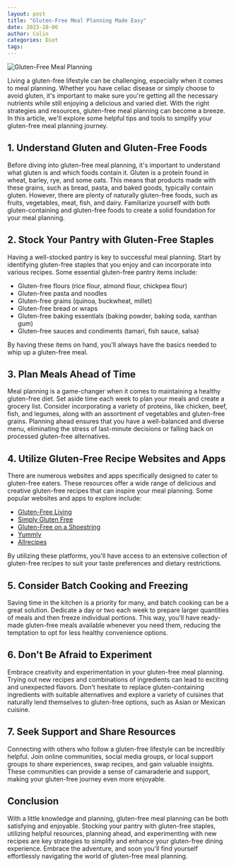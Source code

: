 ```yaml
---
layout: post
title: "Gluten-Free Meal Planning Made Easy"
date: 2023-10-06
author: Colin
categories: Diet
tags: 
---
```


![Gluten-Free Meal Planning](https://source.unsplash.com/1600x900/?food)

Living a gluten-free lifestyle can be challenging, especially when it comes to meal planning. Whether you have celiac disease or simply choose to avoid gluten, it's important to make sure you're getting all the necessary nutrients while still enjoying a delicious and varied diet. With the right strategies and resources, gluten-free meal planning can become a breeze. In this article, we'll explore some helpful tips and tools to simplify your gluten-free meal planning journey.

## 1. Understand Gluten and Gluten-Free Foods

Before diving into gluten-free meal planning, it's important to understand what gluten is and which foods contain it. Gluten is a protein found in wheat, barley, rye, and some oats. This means that products made with these grains, such as bread, pasta, and baked goods, typically contain gluten. However, there are plenty of naturally gluten-free foods, such as fruits, vegetables, meat, fish, and dairy. Familiarize yourself with both gluten-containing and gluten-free foods to create a solid foundation for your meal planning.

## 2. Stock Your Pantry with Gluten-Free Staples

Having a well-stocked pantry is key to successful meal planning. Start by identifying gluten-free staples that you enjoy and can incorporate into various recipes. Some essential gluten-free pantry items include:

- Gluten-free flours (rice flour, almond flour, chickpea flour)
- Gluten-free pasta and noodles
- Gluten-free grains (quinoa, buckwheat, millet)
- Gluten-free bread or wraps
- Gluten-free baking essentials (baking powder, baking soda, xanthan gum)
- Gluten-free sauces and condiments (tamari, fish sauce, salsa)

By having these items on hand, you'll always have the basics needed to whip up a gluten-free meal.

## 3. Plan Meals Ahead of Time

Meal planning is a game-changer when it comes to maintaining a healthy gluten-free diet. Set aside time each week to plan your meals and create a grocery list. Consider incorporating a variety of proteins, like chicken, beef, fish, and legumes, along with an assortment of vegetables and gluten-free grains. Planning ahead ensures that you have a well-balanced and diverse menu, eliminating the stress of last-minute decisions or falling back on processed gluten-free alternatives.

## 4. Utilize Gluten-Free Recipe Websites and Apps

There are numerous websites and apps specifically designed to cater to gluten-free eaters. These resources offer a wide range of delicious and creative gluten-free recipes that can inspire your meal planning. Some popular websites and apps to explore include:

- [Gluten-Free Living](https://www.glutenfreeliving.com/recipes/)
- [Simply Gluten Free](https://www.simplygluten-free.com/)
- [Gluten-Free on a Shoestring](https://glutenfreeonashoestring.com/recipes/)
- [Yummly](https://www.yummly.com)
- [Allrecipes](https://www.allrecipes.com)

By utilizing these platforms, you'll have access to an extensive collection of gluten-free recipes to suit your taste preferences and dietary restrictions.

## 5. Consider Batch Cooking and Freezing

Saving time in the kitchen is a priority for many, and batch cooking can be a great solution. Dedicate a day or two each week to prepare larger quantities of meals and then freeze individual portions. This way, you'll have ready-made gluten-free meals available whenever you need them, reducing the temptation to opt for less healthy convenience options.

## 6. Don't Be Afraid to Experiment

Embrace creativity and experimentation in your gluten-free meal planning. Trying out new recipes and combinations of ingredients can lead to exciting and unexpected flavors. Don't hesitate to replace gluten-containing ingredients with suitable alternatives and explore a variety of cuisines that naturally lend themselves to gluten-free options, such as Asian or Mexican cuisine.

## 7. Seek Support and Share Resources

Connecting with others who follow a gluten-free lifestyle can be incredibly helpful. Join online communities, social media groups, or local support groups to share experiences, swap recipes, and gain valuable insights. These communities can provide a sense of camaraderie and support, making your gluten-free journey even more enjoyable.

## Conclusion

With a little knowledge and planning, gluten-free meal planning can be both satisfying and enjoyable. Stocking your pantry with gluten-free staples, utilizing helpful resources, planning ahead, and experimenting with new recipes are key strategies to simplify and enhance your gluten-free dining experience. Embrace the adventure, and soon you'll find yourself effortlessly navigating the world of gluten-free meal planning.